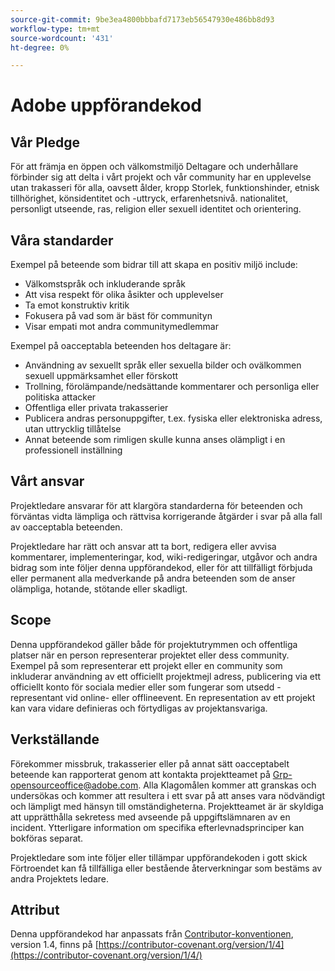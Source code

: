 ```yaml
---
source-git-commit: 9be3ea4800bbbafd7173eb56547930e486bb8d93
workflow-type: tm+mt
source-wordcount: '431'
ht-degree: 0%

---
```

# Adobe uppförandekod

## Vår Pledge

För att främja en öppen och välkomstmiljö
Deltagare och underhållare förbinder sig att delta i vårt projekt och
vår community har en upplevelse utan trakasseri för alla, oavsett ålder, kropp
Storlek, funktionshinder, etnisk tillhörighet, könsidentitet och -uttryck, erfarenhetsnivå.
nationalitet, personligt utseende, ras, religion eller sexuell identitet och
orientering.

## Våra standarder

Exempel på beteende som bidrar till att skapa en positiv miljö
include:

* Välkomstspråk och inkluderande språk
* Att visa respekt för olika åsikter och upplevelser
* Ta emot konstruktiv kritik
* Fokusera på vad som är bäst för communityn
* Visar empati mot andra communitymedlemmar

Exempel på oacceptabla beteenden hos deltagare är:

* Användning av sexuellt språk eller sexuella bilder och ovälkommen sexuell uppmärksamhet eller
förskott
* Trollning, förolämpande/nedsättande kommentarer och personliga eller politiska attacker
* Offentliga eller privata trakasserier
* Publicera andras personuppgifter, t.ex. fysiska eller elektroniska
adress, utan uttrycklig tillåtelse
* Annat beteende som rimligen skulle kunna anses olämpligt i en
professionell inställning

## Vårt ansvar

Projektledare ansvarar för att klargöra standarderna för
beteenden och förväntas vidta lämpliga och rättvisa korrigerande åtgärder i
svar på alla fall av oacceptabla beteenden.

Projektledare har rätt och ansvar att ta bort, redigera eller
avvisa kommentarer, implementeringar, kod, wiki-redigeringar, utgåvor och andra bidrag
som inte följer denna uppförandekod, eller för att tillfälligt förbjuda eller
permanent alla medverkande på andra beteenden som de anser olämpliga,
hotande, stötande eller skadligt.

## Scope

Denna uppförandekod gäller både för projektutrymmen och offentliga platser
när en person representerar projektet eller dess community. Exempel på
som representerar ett projekt eller en community som inkluderar användning av ett officiellt projektmejl
adress, publicering via ett officiellt konto för sociala medier eller som fungerar som utsedd
-representant vid online- eller offlineevent. En representation av ett projekt kan vara
vidare definieras och förtydligas av projektansvariga.

## Verkställande

Förekommer missbruk, trakasserier eller på annat sätt oacceptabelt beteende kan
rapporterat genom att kontakta projektteamet på Grp-opensourceoffice@adobe.com. Alla
Klagomålen kommer att granskas och undersökas och kommer att resultera i ett svar på att
anses vara nödvändigt och lämpligt med hänsyn till omständigheterna. Projektteamet är
är skyldiga att upprätthålla sekretess med avseende på uppgiftslämnaren av en incident.
Ytterligare information om specifika efterlevnadsprinciper kan bokföras separat.

Projektledare som inte följer eller tillämpar uppförandekoden i gott skick
Förtroendet kan få tillfälliga eller bestående återverkningar som bestäms av andra
Projektets ledare.

## Attribut

Denna uppförandekod har anpassats från [Contributor-konventionen](https://contributor-covenant.org), version 1.4,
finns på [https://contributor-covenant.org/version/1/4](https://contributor-covenant.org/version/1/4/)
